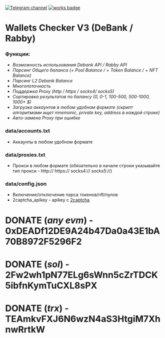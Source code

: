 [![Telegram channel](https://img.shields.io/endpoint?url=https://runkit.io/damiankrawczyk/telegram-badge/branches/master?url=https://t.me/n4z4v0d)](https://t.me/n4z4v0d)
[![works badge](https://cdn.jsdelivr.net/gh/nikku/works-on-my-machine@v0.2.0/badge.svg)](https://github.com/nikku/works-on-my-machine)

# Wallets Checker V3 (DeBank / Rabby)

### Функции:
* _Возможность использования Debank API / Rabby API_
* _Парсинг Общего баланса (+ Pool Balance / + Token Balance / + NFT Balance)_
* _Парсинг L2 Debank Balance_
* _Многопоточность_
* _Поддержка Proxy (http / https / socks4/ socks5)_
* _Сортировка результатов по балансу (0, 0-1, 100-500, 500-1000, 1000+ $)_
* _Загрузка аккаунтов в любом удобном формате (скрипт алгоритмами ищет mnemonic, private key, address в каждой строке)_
* _Авто-замена Proxy при ошибке_

### data/accounts.txt
- Аккаунты в любом удобном формате

### data/proxies.txt
- Прокси в любом формате (обязательно в начале строки указывайте тип прокси - http:// https:// socks4:// socks5://)

### data/config.json
- Включение/отключение парса токенов/nft/пулов
- 2captcha_apikey - apikey с [2captcha](https://2captcha.com/?from=20455942)

# DONATE (_any evm_) - 0xDEADf12DE9A24b47Da0a43E1bA70B8972F5296F2
# DONATE (_sol_) - 2Fw2wh1pN77ELg6sWnn5cZrTDCK5ibfnKymTuCXL8sPX
# DONATE (_trx_) - TEAmkvFXJ6N6wzN4aS3HtgiM7XhnwRrtkW
